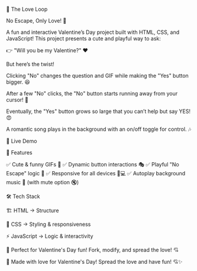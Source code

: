 💖 The Love Loop

No Escape, Only Love! 💞

A fun and interactive Valentine’s Day project built with HTML, CSS, and JavaScript! This project presents a cute and playful way to ask:

👉 "Will you be my Valentine?" ❤️

But here’s the twist!

Clicking "No" changes the question and GIF while making the "Yes" button bigger. 😆

After a few "No" clicks, the "No" button starts running away from your cursor! 🤭

Eventually, the "Yes" button grows so large that you can’t help but say YES! 😍

A romantic song plays in the background with an on/off toggle for control. 🎶

🔗 Live Demo

🚀 Features

✅ Cute & funny GIFs 🎀
✅ Dynamic button interactions 🎭
✅ Playful "No Escape" logic 🤣
✅ Responsive for all devices 📱💻
✅ Autoplay background music 🎵 (with mute option 🔇)

🛠️ Tech Stack

🏗 HTML → Structure

🎨 CSS → Styling & responsiveness

⚡ JavaScript → Logic & interactivity

💖 Perfect for Valentine's Day fun! Fork, modify, and spread the love! 💘




💌 Made with love for Valentine's Day! Spread the love and have fun! 💘✨

